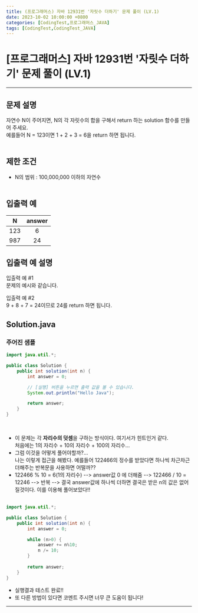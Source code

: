 ```yaml
---
title: (프로그래머스) 자바 12931번 '자릿수 더하기' 문제 풀이 (LV.1)
date: 2023-10-02 10:00:00 +0800
categories: [CodingTest,프로그래머스_JAVA]
tags: [CodingTest,CodingTest_JAVA]
---
```


# [프로그래머스] 자바 12931번 '자릿수 더하기' 문제 풀이 (LV.1)
---

## 문제 설명

자연수 N이 주어지면, N의 각 자릿수의 합을 구해서 return 하는 solution 함수를 만들어 주세요.<br>
예를들어 N = 123이면 1 + 2 + 3 = 6을 return 하면 됩니다.
<br><br>

## 제한 조건

- N의 범위 : 100,000,000 이하의 자연수
<br><br>

## 입출력 예<br>

|N|answer|
|:--:|:--:|
|123|6|
|987|24|

## 입출력 예 설명<br>

입출력 예 #1<br>
문제의 예시와 같습니다.

입출력 예 #2<br>
9 + 8 + 7 = 24이므로 24를 return 하면 됩니다.


## Solution.java

### 주어진 샘플

```java
import java.util.*;

public class Solution {
    public int solution(int n) {
        int answer = 0;

        // [실행] 버튼을 누르면 출력 값을 볼 수 있습니다.
        System.out.println("Hello Java");

        return answer;
    }
}
```
<br>

- 이 문제는 각 **자리수의 덧셈**을 구하는 방식이다. 여기서가 힌트인거 같다. <br> 처음에는 1의 자리수 + 10의 자리수 + 100의 자리수...
- 그럼 이것을 어떻게 풀어야할까?...<br>
  나는 이렇게 접근을 해봤다. 예를들어 122466의 정수를 받았다면 하나씩 차근차근 더해주는 반복문을 사용하면 어떨까??
- 122466 % 10 = 6(1의 자리수) --> answer값 0 에 더해줌 --> 122466 / 10 = 12246 --> 반복 --> 결국 answer값에 하나씩 더하면 결국은 받은 n의 값은 없어질것이다. 이를 이용해 풀어보았다!!<br><br>


```java
import java.util.*;

public class Solution {
    public int solution(int n) {
        int answer = 0;

        while (n>0) {
            answer += n%10;
            n /= 10;
        }
        
        return answer;
    }
}
```
  
- 실행결과 테스트 완료!!
- 또 다른 방법이 있다면 코멘트 주시면 너무 큰 도움이 됩니다!
  
---

